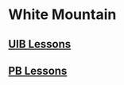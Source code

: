 # White Mountain

## [UIB Lessons](https://github.com/FBW23-E01A/UIB-Lessons)
## [PB Lessons](https://github.com/FBW23-E01A/PB-Lessons)
